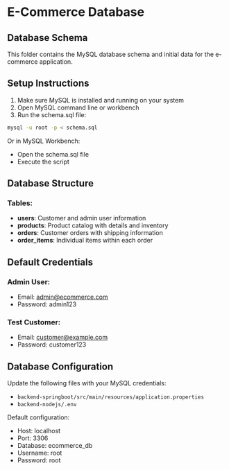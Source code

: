 # E-Commerce Database

## Database Schema

This folder contains the MySQL database schema and initial data for the e-commerce application.

## Setup Instructions

1. Make sure MySQL is installed and running on your system
2. Open MySQL command line or workbench
3. Run the schema.sql file:

```bash
mysql -u root -p < schema.sql
```

Or in MySQL Workbench:
- Open the schema.sql file
- Execute the script

## Database Structure

### Tables:
- **users**: Customer and admin user information
- **products**: Product catalog with details and inventory
- **orders**: Customer orders with shipping information
- **order_items**: Individual items within each order

## Default Credentials

### Admin User:
- Email: admin@ecommerce.com
- Password: admin123

### Test Customer:
- Email: customer@example.com
- Password: customer123

## Database Configuration

Update the following files with your MySQL credentials:
- `backend-springboot/src/main/resources/application.properties`
- `backend-nodejs/.env`

Default configuration:
- Host: localhost
- Port: 3306
- Database: ecommerce_db
- Username: root
- Password: root
